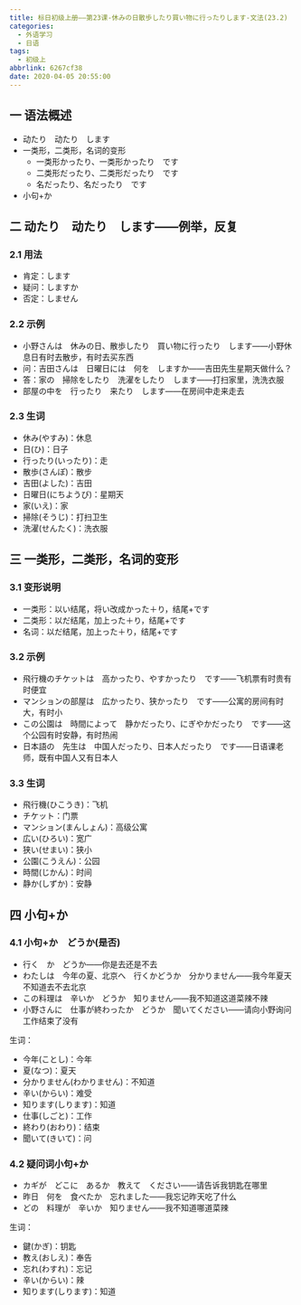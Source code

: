 ```yaml
---
title: 标日初级上册——第23课-休みの日散歩したり買い物に行ったりします-文法(23.2)
categories:
  - 外语学习
  - 日语
tags:
  - 初级上
abbrlink: 6267cf38
date: 2020-04-05 20:55:00
---
```

## 一 语法概述

* 动たり　动たり　します
* 一类形，二类形，名词的变形 
  - 一类形かったり、一类形かったり　です
  - 二类形だったり、二类形だったり　です
  - 名だったり、名だったり　です
* 小句+か

<!--more-->

## 二   动たり　动たり　します——例举，反复

### 2.1 用法

* 肯定：します
* 疑问：しますか
* 否定：しません

### 2.2 示例

* 小野さんは　休みの日、散歩したり　買い物に行ったり　します——小野休息日有时去散步，有时去买东西
* 问：吉田さんは　日曜日には　何を　しますか——吉田先生星期天做什么？
* 答：家の　掃除をしたり　洗濯をしたり　します——打扫家里，洗洗衣服
* 部屋の中を　行ったり　来たり　します——在房间中走来走去

### 2.3 生词

* 休み(やすみ)：休息
* 日(ひ)：日子
* 行ったり(いったり)：走
* 散歩(さんぽ)：散步
* 吉田(よした)：吉田
* 日曜日(にちようび)：星期天
* 家(いえ)：家
* 掃除(そうじ)：打扫卫生
* 洗濯(せんたく)：洗衣服

## 三 一类形，二类形，名词的变形

### 3.1 变形说明

* 一类形：以い结尾，将い改成かった＋り，结尾+です
* 二类形：以だ结尾，加上った＋り，结尾+です
* 名词：以だ结尾，加上った＋り，结尾+です

### 3.2 示例

* 飛行機のチケットは　高かったり、やすかったり　です——飞机票有时贵有时便宜
* マンションの部屋は　広かったり、狭かったり　です——公寓的房间有时大，有时小
* この公園は　時間によって　静かだったり、にぎやかだったり　です——这个公园有时安静，有时热闹
* 日本語の　先生は　中国人だったり、日本人だったり　です——日语课老师，既有中国人又有日本人

### 3.3 生词

* 飛行機(ひこうき)：飞机
* チケット：门票
* マンション(まんしょん)：高级公寓
* 広い(ひろい)：宽广
* 狭い(せまい)：狭小
* 公園(こうえん)：公园
* 時間(じかん)：时间
* 静か(しずか)：安静

## 四 小句+か

### 4.1 小句+か　どうか(是否)

* 行く　か　どうか——你是去还是不去
* わたしは　今年の夏、北京へ　行くかどうか　分かりません——我今年夏天不知道去不去北京
* この料理は　辛いか　どうか　知りません——我不知道这道菜辣不辣
* 小野さんに　仕事が終わったか　どうか　聞いてください——请向小野询问工作结束了没有

生词：

* 今年(ことし)：今年
* 夏(なつ)：夏天
* 分かりません(わかりません)：不知道
* 辛い(からい)：难受
* 知ります(しります)：知道
* 仕事(しごと)：工作
* 終わり(おわり)：结束
* 聞いて(きいて)：问

### 4.2 疑问词小句+か

* カギが　どこに　あるか　教えて　ください——请告诉我钥匙在哪里
* 昨日　何を　食べたか　忘れました——我忘记昨天吃了什么
* どの　料理が　辛いか　知りません——我不知道哪道菜辣

生词：

* 鍵(かぎ)：钥匙
* 教え(おしえ)：奉告
* 忘れ(わすれ)：忘记
* 辛い(からい)：辣
* 知ります(しります)：知道
